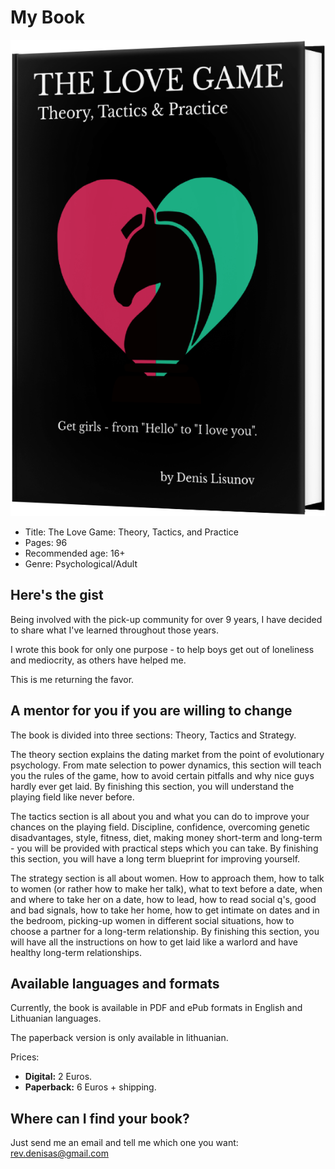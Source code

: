 # My Book

![Front cover](/static/images/mk2.png)

* Title: The Love Game: Theory, Tactics, and Practice
* Pages: 96
* Recommended age: 16+
* Genre: Psychological/Adult

## Here's the gist

Being involved with the pick-up community for over 9 years,
I have decided to share what I've learned throughout those years.

I wrote this book for only one purpose - to help boys get out of loneliness and mediocrity, as others have
helped me.

This is me returning the favor.

<div class="filtered">

## A mentor for you if you are willing to change

The book is divided into three sections: Theory, Tactics and Strategy.

The theory section explains the dating market from the point of evolutionary psychology.
From mate selection to power dynamics, this section will teach you the rules of the game,
how to avoid certain pitfalls and why nice guys hardly ever get laid.
By finishing this section, you will understand the playing field like never before.

The tactics section is all about you and what you can do to improve your chances on the playing field.
Discipline, confidence, overcoming genetic disadvantages, style, fitness, diet, making money short-term and long-term - you will be provided with practical steps which you can take.
By finishing this section, you will have a long term blueprint for improving yourself.

The strategy section is all about women. How to approach them, how to talk to women (or rather
how to make her talk), what to text before a date, when and where to take her on a date, how to lead,
how to read social q's, good and bad signals,
how to take her home, how to get intimate on dates and in the bedroom, picking-up women in different social situations, how to choose a partner for a long-term relationship.
By finishing this section, you will have all the instructions on how to get laid like a warlord and have healthy long-term relationships.

</div>

## Available languages and formats 

Currently, the book is available in PDF and ePub formats in English and Lithuanian languages.

The paperback version is only available in lithuanian.

Prices:

* **Digital:** 2 Euros.
* **Paperback:** 6 Euros + shipping.

## Where can I find your book?

Just send me an email and tell me which one you want: [rev.denisas@gmail.com](mailto:rev.denisas@gmail.com)